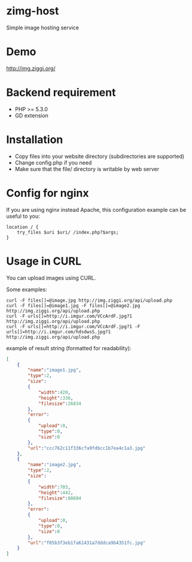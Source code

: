 # zimg-host

Simple image hosting service

# Demo

http://img.ziggi.org/

# Backend requirement

- PHP >= 5.3.0
- GD extension

# Installation

- Copy files into your website directory (subdirectories are supported)
- Change config.php if you need
- Make sure that the file/ directory is writable by web server

# Config for nginx

If you are using nginx instead Apache, this configuration example can be useful to you:
```
location / {
	try_files $uri $uri/ /index.php?$args;
}
```

# Usage in CURL

You can upload images using CURL.

Some examples:
```
curl -F files[]=@image.jpg http://img.ziggi.org/api/upload.php
curl -F files[]=@image1.jpg -F files[]=@image2.jpg http://img.ziggi.org/api/upload.php
curl -F urls[]=http://i.imgur.com/VCcArdF.jpg?1 http://img.ziggi.org/api/upload.php
curl -F urls[]=http://i.imgur.com/VCcArdF.jpg?1 -F urls[]=http://i.imgur.com/hdsdwsS.jpg?1 http://img.ziggi.org/api/upload.php
```

example of result string (formatted for readability):
```json
[
	{
		"name":"image1.jpg",
		"type":2,
		"size":
		{
			"width":420,
			"height":336,
			"filesize":26834
		},
		"error":
		{
			"upload":0,
			"type":0,
			"size":0
		},
		"url":"ccc762c11f336cfa9fdbcc1b7ea4c1a3.jpg"
	},
	{
		"name":"image2.jpg",
		"type":2,
		"size":
		{
			"width":703,
			"height":442,
			"filesize":88604
		},
		"error":
		{
			"upload":0,
			"type":0,
			"size":0
		},
		"url":"f05b3f3eb1fa61431a7dddca9b4351fc.jpg"
	}
]
```
